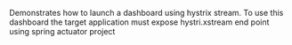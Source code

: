Demonstrates how to launch a dashboard using hystrix stream. To use this dashboard the target application must expose hystri.xstream end point using spring actuator project
